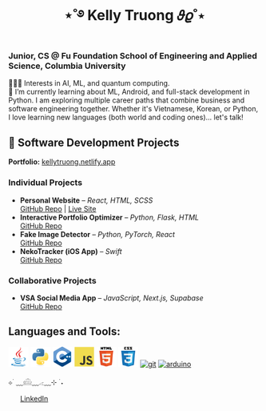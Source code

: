 <h1 align="center"> ⋆˚࿔ Kelly Truong 𝜗𝜚˚⋆</h1>

<!-- **superrrk/superrrk** is a ✨ _special_ ✨ repository because its `README.md` (this file) appears on your GitHub profile.
-->
<h3>Junior, CS @ Fu Foundation School of Engineering and Applied Science, Columbia University </h3>
👩🏻‍💻 Interests in AI, ML, and quantum computing.
<br>
🌱  I’m currently learning about ML, Android, and full-stack development in Python. I am exploring multiple career paths that combine business and software engineering together. Whether it's Vietnamese, Korean, or Python, I love learning new languages (both world and coding ones)... let's talk!
<br>

<h2>📁 Software Development Projects</h2>

<p><strong>Portfolio:</strong> <a href="https://kellytruong.netlify.app/" target="_blank">kellytruong.netlify.app</a></p>

<h3>Individual Projects</h3>
<ul>
  <li>
    <strong>Personal Website</strong> – <em>React, HTML, SCSS</em><br>
    <a href="https://github.com/superrrk/portfolio-kelly" target="_blank">GitHub Repo</a> | 
    <a href="https://kellytruong.netlify.app/" target="_blank">Live Site</a>
  </li>
  <li>
    <strong>Interactive Portfolio Optimizer</strong> – <em>Python, Flask, HTML</em><br>
    <a href="https://github.com/superrrk/portfolio-optimizer" target="_blank">GitHub Repo</a>
  </li>
  <li>
    <strong>Fake Image Detector</strong> – <em>Python, PyTorch, React</em><br>
    <a href="https://github.com/superrrk/image-detector" target="_blank">GitHub Repo</a>
  </li>
  <li>
    <strong>NekoTracker (iOS App)</strong> – <em>Swift</em><br>
    <a href="https://github.com/superrrk/NekoTracker" target="_blank">GitHub Repo</a>
  </li>
</ul>

<h3>Collaborative Projects</h3>
<ul>
  <li>
    <strong>VSA Social Media App</strong> – <em>JavaScript, Next.js, Supabase</em><br>
    <a href="https://github.com/tvytran/VSAWebsite" target="_blank">GitHub Repo</a>
  </li>
</ul>

<h2>Languages and Tools:</h2>

<p>
  <a href="https://www.java.com" target="_blank" rel="noopener noreferrer"><img src="https://raw.githubusercontent.com/devicons/devicon/master/icons/java/java-original.svg" alt="java" width="40" height="40"/></a>
  <a href="https://www.python.org" target="_blank" rel="noopener noreferrer"><img src="https://raw.githubusercontent.com/devicons/devicon/master/icons/python/python-original.svg" alt="python" width="40" height="40"/></a>
  <a href="https://www.w3schools.com/cpp/" target="_blank" rel="noreferrer"> <img src="https://raw.githubusercontent.com/devicons/devicon/master/icons/cplusplus/cplusplus-original.svg" alt="cplusplus" width="40" height="40"/></a>
  <a href="https://developer.mozilla.org/en-US/docs/Web/JavaScript" target="_blank" rel="noopener noreferrer"><img src="https://raw.githubusercontent.com/devicons/devicon/master/icons/javascript/javascript-original.svg" alt="javascript" width="40" height="40"/></a>
  <a href="https://www.w3.org/html/" target="_blank" rel="noopener noreferrer"><img src="https://raw.githubusercontent.com/devicons/devicon/master/icons/html5/html5-original-wordmark.svg" alt="html5" width="40" height="40"/></a>
  <a href="https://www.w3schools.com/css/" target="_blank" rel="noreferrer"><img src="https://raw.githubusercontent.com/devicons/devicon/master/icons/css3/css3-original-wordmark.svg" alt="css3" width="40" height="40"/></a>
  <a href="https://git-scm.com/" target="_blank" rel="noreferrer"> <img src="https://www.vectorlogo.zone/logos/git-scm/git-scm-icon.svg" alt="git" width="40" height="40"/></a>
  <a href="https://www.arduino.cc/" target="_blank" rel="noreferrer"><img src="https://cdn.worldvectorlogo.com/logos/arduino-1.svg" alt="arduino" width="40" height="40"/></a>
</p>
⊹ ࣪ ﹏𓊝﹏𓂁﹏⊹ ࣪ ˖
<ul><a href="https://www.linkedin.com/in/kellybtruong/" target="_blank">LinkedIn</a></ul>

